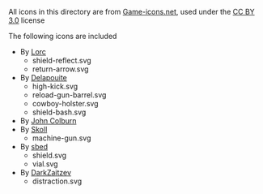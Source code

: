 All icons in this directory are from [Game-icons.net](https://game-icons.net), used under the [CC BY 3.0](https://creativecommons.org/licenses/by/3.0/) license

The following icons are included
- By [Lorc](https://lorcblog.blogspot.com/)
	- shield-reflect.svg
	- return-arrow.svg
- By [Delapouite](https://delapouite.com/)
	- high-kick.svg
	- reload-gun-barrel.svg
	- cowboy-holster.svg
	- shield-bash.svg
- By [John Colburn](https://ninmunanmu.com/)
- By [Skoll](https://game-icons.net/)
	- machine-gun.svg
- By [sbed](https://opengameart.org/content/95-game-icons)
	- shield.svg
	- vial.svg
- By [DarkZaitzev](https://www.deviantart.com/darkzaitzev)
	- distraction.svg